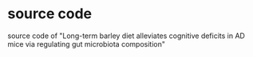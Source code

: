 # source code
source code of "Long-term barley diet alleviates cognitive deficits in AD mice via regulating gut microbiota composition"

